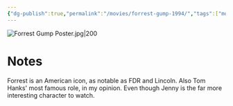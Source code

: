 ```yaml
---
{"dg-publish":true,"permalink":"/movies/forrest-gump-1994/","tags":["movies"],"created":"2023-12-28","updated":"2025-04-08"}
---
```



![Forrest Gump Poster.jpg|200](/img/user/Attachments/Forrest%20Gump%20Poster.jpg)

# Notes

Forrest is an American icon, as notable as FDR and Lincoln. Also Tom Hanks' most famous role, in my opinion. Even though Jenny is the far more interesting character to watch.
